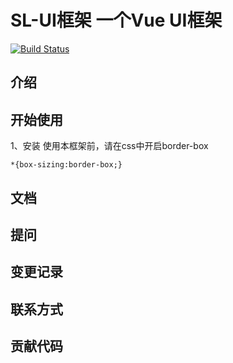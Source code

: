 # SL-UI框架  一个Vue UI框架
[![Build Status](https://travis-ci.org/luoshushu/SL-Ul.svg?branch=master)](https://travis-ci.org/luoshushu/SL-Ul)
## 介绍
## 开始使用
1、安装
使用本框架前，请在css中开启border-box
```
*{box-sizing:border-box;}
```


## 文档
## 提问
## 变更记录
## 联系方式
## 贡献代码